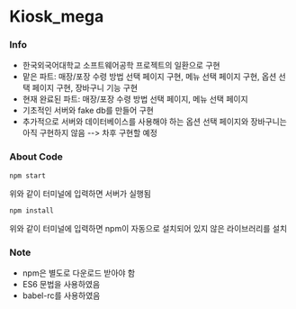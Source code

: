 # Kiosk_mega

### Info
* 한국외국어대학교 소프트웨어공학 프로젝트의 일환으로 구현
* 맡은 파트: 매장/포장 수령 방법 선택 페이지 구현, 메뉴 선택 페이지 구현, 옵션 선택 페이지 구현, 장바구니 기능 구현
* 현재 완료된 파트: 매장/포장 수령 방법 선택 페이지, 메뉴 선택 페이지
* 기초적인 서버와 fake db를 만들어 구현
* 추가적으로 서버와 데이터베이스를 사용해야 하는 옵션 선택 페이지와 장바구니는 아직 구현하지 않음 --> 차후 구현할 예정

### About Code

    npm start

위와 같이 터미널에 입력하면 서버가 실행됨

    npm install

위와 같이 터미널에 입력하면 npm이 자동으로 설치되어 있지 않은 라이브러리를 설치

### Note
* npm은 별도로 다운로드 받아야 함
* ES6 문법을 사용하였음
* babel-rc를 사용하였음
